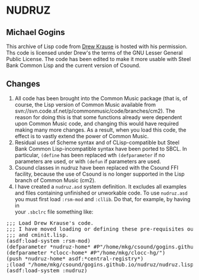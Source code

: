 # NUDRUZ
## Michael Gogins

This archive of Lisp code from [Drew Krause](http://www.drew-krause.com/) is hosted with his permission. Ths code is 
licensed under Drew's the terms of the GNU Lesser General Public License. The code has been  edited to make it more 
usable with Steel Bank Common Lisp and the current version of Csound. 


## Changes

1. All code has been brought into the Common Music package (that is, of course, the Lisp version of Common Music available 
from svn://svn.code.sf.net/p/commonmusic/code/branches/cm2). The reason for doing this is that some functions already 
were dependent upon Common Music code, and changing this would have required making many more changes. As a result, 
when you load this code, the effect is to vastly extend the power of Common Music.
1. Residual uses of Scheme syntax and of CLisp-compatible but Steel Bank Common Lisp-incompatible syntax have been ported 
to SBCL. In particular, `(define` has been replaced wth `(defparameter` if no parameters are used, or with `(defun` if parameters 
are used.
1. Csound classes in nudruz have been replaced with the Csound FFI facility, because the use of Csound is no longer supported in the Lisp branch of Common Music (cm2).
1. I have created a `nudruz.asd` system definition. It excludes all examples and files containing unfinished or unworkable 
code. To use `nudruz.asd` you must first load `:rsm-mod` and `:cllib`. Do that, for example, by having in  
your `.sbclrc` file something like:

<pre>
;;; Load Drew Krause's code.
;;; I have moved loading or defining these pre-requisites out of nudruz.lisp 
;;; and cminit.lisp.
(asdf:load-system :rsm-mod)
(defparameter *nudruz-home* #P"/home/mkg/csound/gogins.github.io/nudruz/")
(defparameter *clocc-home* #P"/home/mkg/clocc-hg/")
(push *nudruz-home* asdf:*central-registry*)
;(load "/home/mkg/csound/gogins.github.io/nudruz/nudruz.lisp")
(asdf:load-system :nudruz)
</pre>
